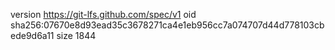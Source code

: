 version https://git-lfs.github.com/spec/v1
oid sha256:07670e8d93ead35c3678271ca4e1eb956cc7a074707d44d778103cbede9d6a11
size 1844
